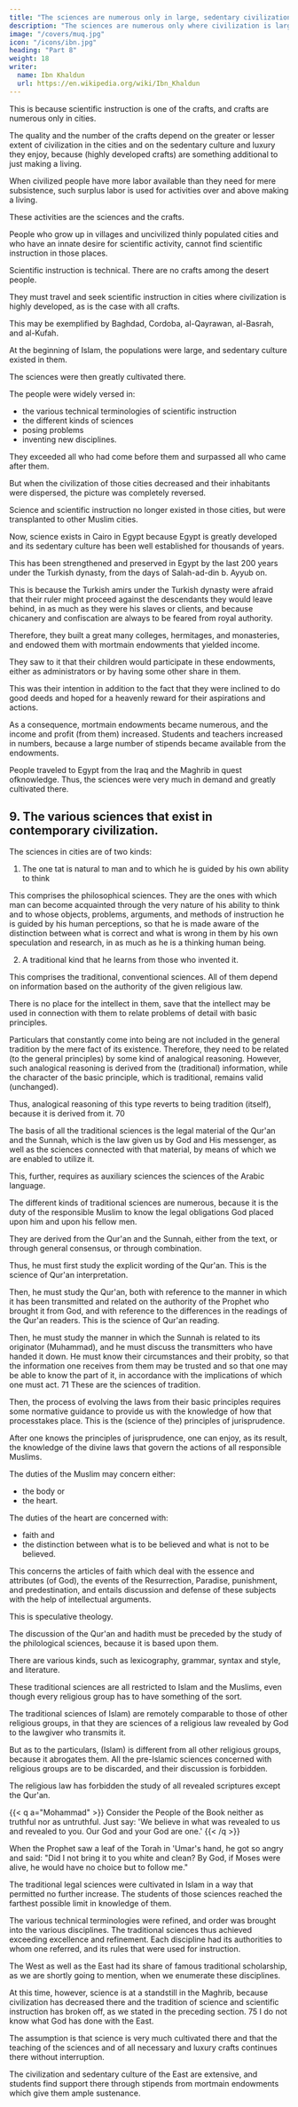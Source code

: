 ```yaml
---
title: "The sciences are numerous only in large, sedentary civilizations with a culture highly developed"
description: "The sciences are numerous only where civilization is large and sedentary culture highly developed"
image: "/covers/muq.jpg"
icon: "/icons/ibn.jpg"
heading: "Part 8"
weight: 18
writer:
  name: Ibn Khaldun
  url: https://en.wikipedia.org/wiki/Ibn_Khaldun
---
```




This is because scientific instruction is one of the crafts, and crafts are numerous only in cities.

The quality and the number of the crafts depend on the greater or lesser extent of civilization in the cities and on the sedentary culture and luxury they enjoy, because (highly developed crafts) are something additional to just making a living. 

When civilized people have more labor available than they need for mere subsistence, such surplus labor is used for activities over and above making a living. 

These activities are the sciences and the crafts. 

People who grow up in villages and uncivilized thinly populated cities and who have an innate desire for scientific activity, cannot find scientific instruction in those places. 

Scientific instruction is technical. There are no crafts among the desert people.

They must travel and seek scientific instruction in cities where civilization is highly developed, as is the case with all crafts.

This may be exemplified by Baghdad, Cordoba, al-Qayrawan, al-Basrah, and al-Kufah. 

At the beginning of Islam, the populations were large, and sedentary culture existed in them. 

The sciences were then greatly cultivated there.

The people were widely versed in:
- the various technical terminologies of scientific instruction
- the different kinds of sciences
- posing problems
- inventing new disciplines. 

They exceeded all who had come before them and surpassed all who came after them. 

But when the civilization of those cities decreased and their inhabitants were dispersed, the picture was completely reversed. 

Science and scientific instruction no longer existed in those cities, but were transplanted to other Muslim cities.

Now, science exists in Cairo in Egypt because Egypt is greatly developed and its sedentary culture has been well established for thousands of years.

This has been strengthened and preserved in Egypt by the last 200 years under the Turkish dynasty, from the days of Salah-ad-din b. Ayyub on.

This is because the Turkish amirs under the Turkish dynasty were afraid that their ruler might proceed against the descendants they would leave behind, in as much as they were his slaves or clients, and because chicanery and confiscation are always to be feared from royal authority.

Therefore, they built a great many colleges, hermitages, and monasteries, and endowed them with mortmain endowments that yielded income.

They saw to it that their children would participate in these endowments, either as administrators or by having some other share in them. 

This was their intention in addition to the fact that they were inclined to do good deeds and hoped for a heavenly reward for their aspirations and actions.

As a consequence, mortmain endowments became numerous, and the income and profit (from them) increased. Students and teachers increased in numbers, because a large number of stipends became available from the endowments. 

People traveled to Egypt from the Iraq and the Maghrib in quest ofknowledge. Thus, the sciences were very much in demand and greatly cultivated there.


## 9. The various sciences that exist in contemporary civilization.

The sciences in cities are of two kinds:

1. The one tat is natural to man and to which he is guided by his own ability to think

This comprises the philosophical sciences. They are the ones with which man can become acquainted through the very nature of his ability to think and to whose objects, problems, arguments, and methods of instruction he is guided by
his human perceptions, so that he is made aware of the distinction between what is correct and what is wrong in them by his own speculation and research, in as much as he is a thinking human being.

2. A traditional kind that he learns from those who invented it.

This comprises the traditional, conventional sciences. All of them depend on information based on the authority of the given religious law. 

There is no place for the intellect in them, save that the intellect may be used in connection with them to relate problems of detail with basic principles. 

Particulars that constantly come into being are not included in the general tradition by the mere fact of its existence. Therefore, they need to be related (to the general principles) by some kind of analogical reasoning. However, such analogical reasoning is derived from the (traditional) information, while the character of the basic principle, which is traditional, remains valid (unchanged). 

Thus, analogical reasoning of this type reverts to being tradition (itself), because it is derived from it. 70

The basis of all the traditional sciences is the legal material of the Qur'an and the Sunnah, which is the law given us by God and His messenger, as well as the sciences connected with that material, by means of which we are enabled to utilize it. 

This, further, requires as auxiliary sciences the sciences of the Arabic language. 

The different kinds of traditional sciences are numerous, because it is the duty of the responsible Muslim to know the legal obligations God placed upon him and upon his fellow men. 

They are derived from the Qur'an and the Sunnah, either from the text, or through general consensus, or through combination. 

Thus, he must first study the explicit wording of the Qur'an. This is the science of Qur'an interpretation.

Then, he must study the Qur'an, both with reference to the manner in which it has been transmitted and related on the authority of the Prophet who brought it from God, and with reference to the differences in the readings of the Qur'an readers. This is the science of Qur'an reading.

Then, he must study the manner in which the Sunnah is related to its originator (Muhammad), and he must discuss the transmitters who have handed it down. He must know their circumstances and their probity, so that the information one receives from them may be trusted and so that one may be able to know the part of it, in accordance with the implications of which one must act. 71 These are the sciences of tradition.

Then, the process of evolving the laws from their basic principles requires some normative guidance to provide us with the knowledge of how that processtakes place. This is the (science of the) principles of jurisprudence.

After one knows the principles of jurisprudence, one can enjoy, as its result, the knowledge of the divine laws that govern the actions of all responsible Muslims.

The duties of the Muslim may concern either:
- the body or
- the heart.

The duties of the heart are concerned with:
- faith and
- the distinction between what is to be believed and what is not to be believed. 

This concerns the articles of faith which deal with the essence and attributes (of God), the events of the Resurrection, Paradise, punishment, and predestination, and entails discussion and defense of these subjects with the help of intellectual arguments. 

This is speculative theology.

The discussion of the Qur'an and hadith must be preceded by the study of the philological sciences, because it is based upon them. 

There are various kinds, such as lexicography, grammar, syntax and style, and literature. 

These traditional sciences are all restricted to Islam and the Muslims, even though every religious group has to have something of the sort. 

The traditional sciences of Islam) are remotely comparable to those of other religious groups, in that they are sciences of a religious law revealed by God to the lawgiver who transmits it. 

But as to the particulars, (Islam) is different from all other religious groups, because it abrogates them. All the pre-Islamic sciences concerned with religious groups are to be discarded, and their discussion is forbidden.

The religious law has forbidden the study of all revealed scriptures except the Qur'an. 


{{< q a="Mohammad" >}}
Consider the People of the Book neither as truthful nor as untruthful. Just say: 'We believe in what was revealed to us and revealed to you. Our God and your God are one.'
{{< /q >}}

When the Prophet saw a leaf of the Torah in 'Umar's hand, he got so angry and said: "Did I not bring it to you white and clean? By God, if Moses were alive, he would have no choice but to follow me."

The traditional legal sciences were cultivated in Islam in a way that permitted no further increase. The students of those sciences reached the farthest possible limit in knowledge of them. 

The various technical terminologies were refined, and order was brought into the various disciplines. The traditional sciences thus achieved exceeding excellence and refinement. Each discipline had its authorities to whom one referred, and its rules that were used for instruction. 

The West as well as the East had its share of famous traditional scholarship, as we are shortly going to mention, when we enumerate these disciplines. 

At this time, however, science is at a standstill in the Maghrib, because civilization has decreased there and the tradition of science and scientific instruction has broken off, as we stated in the preceding section. 75 I do not know what God has done with the East. 

The assumption is that science is very much cultivated there and that the teaching of the sciences and of all necessary and luxury crafts continues there without interruption. 

The civilization and sedentary culture of the East are extensive, and students find support there through stipends from mortmain endowments which give them ample sustenance.
